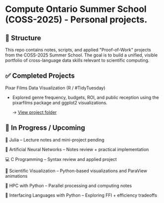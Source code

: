 # Compute Ontario Summer School (COSS-2025) - Personal projects.

## 📁 Structure
This repo contains notes, scripts, and applied "Proof-of-Work" projects from the COSS-2025 Summer School. The goal is to build a unified, visible portfolio of cross-language data skills relevant to scientific computing.

## ✅ Completed Projects
Pixar Films Data Visualization (R / #TidyTuesday)

* Explored genre frequency, budgets, ROI, and public reception using the pixarfilms package and ggplot2 visualizations.

  →  [View project folder](R-Intro-And-Vis./Project/README.md)
  
## 🔧 In Progress / Upcoming
📘 Julia – Lecture notes and mini-project pending

🧠 Artificial Neural Networks – Notes review + practical implementation

💻 C Programming – Syntax review and applied project

🧬 Scientific Visualization – Python-based visualizations and ParaView animations

🚀 HPC with Python – Parallel processing and computing notes

🧩 Interfacing Languages with Python – Exploring FFI + efficiency tradeoffs

